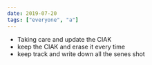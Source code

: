 ```yaml
---
date: 2019-07-20
tags: ["everyone", "a"]
---
```

- Taking care and update the CIAK
- keep the CIAK and erase it every time
- keep track and write down all the senes shot